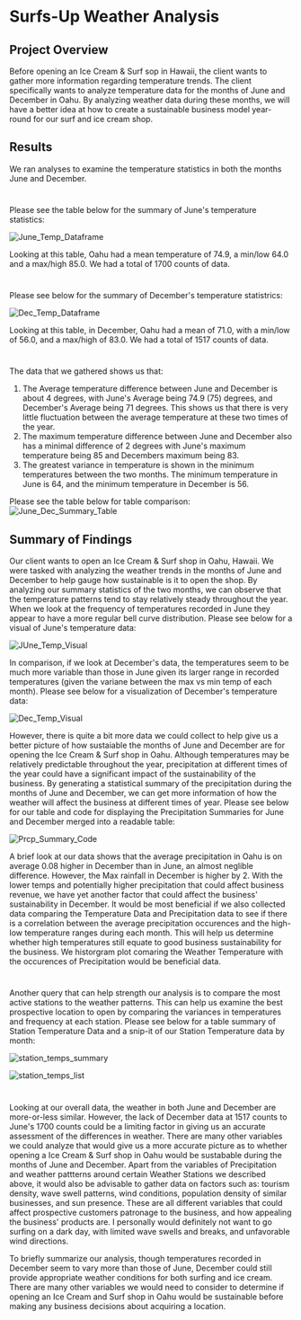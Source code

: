 # Surfs-Up Weather Analysis

## Project Overview

Before opening an Ice Cream & Surf sop in Hawaii, the client wants to gather more information regarding temperature trends. The client specifically wants to analyze temperature data for the months of June and December in Oahu. By analyzing weather data during these months, we will have a better idea at how to create a sustainable business model year-round for our surf and ice cream shop. 

## Results

We ran analyses to examine the temperature statistics in both the months June and December.

#
Please see the table below for the summary of June's temperature statistics:

![June_Temp_Dataframe](https://user-images.githubusercontent.com/84881187/128449652-64007bdc-7510-43fe-8f16-e6bd7e8ac94b.PNG)

Looking at this table, Oahu had a mean temperature of 74.9, a min/low 64.0 and a max/high 85.0. We had a total of 1700 counts of data.

#


Please see below for the summary of December's temperature statistrics:

![Dec_Temp_Dataframe](https://user-images.githubusercontent.com/84881187/128449704-e0ad12a0-5eed-4e19-905f-ad3222b8219e.PNG)


Looking at this table, in December, Oahu had a mean of 71.0, with a min/low of 56.0, and a max/high of 83.0. We had a total of 1517 counts of data. 
#

The data that we gathered shows us that:

  1. The Average temperature difference between June and December is about 4 degrees, with June's Average being 74.9 (75) degrees, and December's Average being 71 degrees. This shows us that there is very little fluctuation between the average temperature at these two times of the year. 
  2. The maximum temperature difference between June and December also has a minimal difference of 2 degrees with June's maximum temperature being 85 and Decembers maximum being 83.
  3. The greatest variance in temperature is shown in the minimum temperatures between the two months. The minimum temperature in June is 64, and the minimum temperature in December is 56. 

Please see the table below for table comparison:
![June_Dec_Summary_Table](https://user-images.githubusercontent.com/84881187/128603394-f5c5744b-1c50-4dd7-88cb-fc49e350ac29.PNG)


## Summary of Findings

Our client wants to open an Ice Cream & Surf shop in Oahu, Hawaii. We were tasked with analyzing the weather trends in the months of June and December to help gauge how sustainable is it to open the shop. By analyzing our summary statistics of the two months, we can observe that the temperature patterns tend to stay relatively steady throughout the year. When we look at the frequency of temperatures recorded in June they appear to have a more regular bell curve distribution. Please see below for a visual of June's temperature data:

![JUne_Temp_Visual](https://user-images.githubusercontent.com/84881187/128604008-ca3ae32c-72ff-44fa-8fd9-852f8772bc0c.PNG)


In comparison, if we look at December's data, the temperatures seem to be much more variable than those in June given its larger range in recorded temperatures (given the variane between the max vs min temp of each month). Please see below for a visualization of December's temperature data:

![Dec_Temp_Visual](https://user-images.githubusercontent.com/84881187/128604046-f9ee2dde-6715-45b5-8020-d30de440950a.PNG)



However, there is quite a bit more data we could collect to help give us a better picture of how sustaiable the months of June and December are for opening the Ice Cream & Surf shop in Oahu. Although temperatures may be relatively predictable throughout the year, precipitation at different times of the year could have a significant impact of the sustainability of the business. By generating a statistical summary of the precipitation during the months of June and December, we can get more information of how the weather will affect the business at different times of year. Please see below for our table and code for displaying the Precipitation Summaries for June and December merged into a readable table:

![Prcp_Summary_Code](https://user-images.githubusercontent.com/84881187/128604533-470262e7-99eb-4c95-81dd-128e108aff1d.PNG)


A brief look at our data shows that the average precipitation in Oahu is on average 0.08 higher in December than in June, an almost neglible difference. However, the Max rainfall in December is higher by 2. With the lower temps and potentially higher precipitation that could affect business revenue, we have yet another factor that could affect the business' sustainability in December. It would be most beneficial if we also collected data comparing the Temperature Data and Precipitation data to see if there is a correlation between the average precipitation occurences and the high-low temperature ranges during each month. This will help us determine whether high temperatures still equate to good business sustainability for the business. We historgram plot comaring the Weather Temperature with the occurences of Precipitation would be beneficial data.

#

Another query that can help strength our analysis is to compare the most active stations to the weather patterns. This can help us examine the best prospective location to open by comparing the variances in temperatures and frequency at each station. Please see below for a table summary of Station Temperature Data and a snip-it of our Station Temperature data by month:

![station_temps_summary](https://user-images.githubusercontent.com/84881187/128605107-705c69f9-650f-4a9b-b2d1-2559871bb03d.PNG)


![station_temps_list](https://user-images.githubusercontent.com/84881187/128606116-8d301991-bd0c-489a-9e40-eaa1627f3ac7.PNG)

#

Looking at our overall data, the weather in both June and December are  more-or-less similar. However, the lack of December data at 1517 counts to June's 1700 counts could be a limiting factor in giving us an accurate assessment of the differences in weather. There are many other variables we could analyze that would give us a more accurate picture as to whether opening a Ice Cream & Surf shop in Oahu would be sustabable during the months of June and December. Apart from the variables of Precipitation and weather pattterns around certain Weather Stations we described above, it would also be advisable to gather data on factors such as: tourism density, wave swell patterns, wind conditions, population density of similar businesses, and sun presence. These are all different variables that could affect prospective customers patronage to the business, and how appealing the business' products are. I personally would definitely not want to go surfing on a dark day, with limited wave swells and breaks, and unfavorable wind directions. 

To briefly summarize our analysis, though temperatures recorded in December seem to vary more than those of June, December could still provide appropriate weather conditions for both surfing and ice cream. There are many other variables we would need to consider to determine if opening an Ice Cream and Surf shop in Oahu would be sustainable before making any business decisions about acquiring a location.
